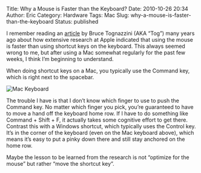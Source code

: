 Title: Why a Mouse is Faster than the Keyboard?
Date: 2010-10-26 20:34
Author: Eric
Category: Hardware
Tags: Mac
Slug: why-a-mouse-is-faster-than-the-keyboard
Status: published

I remember reading an
[article](http://www.asktog.com/TOI/toi06KeyboardVMouse1.html) by Bruce
Tognazzini (AKA “Tog”) many years ago about how extensive research at
Apple indicated that using the mouse is faster than using shortcut keys
on the keyboard. This always seemed wrong to me, but after using a Mac
somewhat regularly for the past few weeks, I think I’m beginning to
understand.

<!--more-->

When doing shortcut keys on a Mac, you typically use the Command key,
which is right next to the spacebar.

![Mac Keyboard]({filename}/images/mac-keyboard.jpg)

The trouble I have is that I don’t know which finger to use to push the
Command key. No matter which finger you pick, you’re guaranteed to have
to move a hand off the keyboard home row. If I have to do something like
Command + Shift + F, it actually takes some cognitive effort to get
there. Contrast this with a Windows shortcut, which typically uses the
Control key. It’s in the corner of the keyboard (even on the Mac
keyboard above), which means it’s easy to put a pinky down there and
still stay anchored on the home row.

Maybe the lesson to be learned from the research is not “optimize for
the mouse” but rather “move the shortcut key”.

